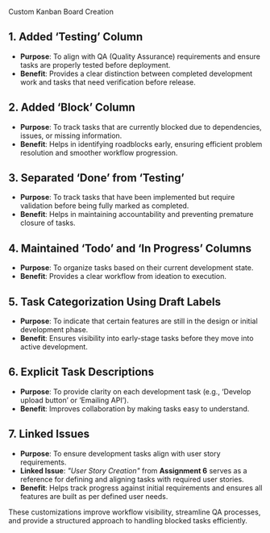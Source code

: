 Custom Kanban Board Creation  

## 1. **Added ‘Testing’ Column**  
   - **Purpose**: To align with QA (Quality Assurance) requirements and ensure tasks are properly tested before deployment.  
   - **Benefit**: Provides a clear distinction between completed development work and tasks that need verification before release.  

## 2. **Added ‘Block’ Column**  
   - **Purpose**: To track tasks that are currently blocked due to dependencies, issues, or missing information.  
   - **Benefit**: Helps in identifying roadblocks early, ensuring efficient problem resolution and smoother workflow progression.  

## 3. **Separated ‘Done’ from ‘Testing’**  
   - **Purpose**: To track tasks that have been implemented but require validation before being fully marked as completed.  
   - **Benefit**: Helps in maintaining accountability and preventing premature closure of tasks.  

## 4. **Maintained ‘Todo’ and ‘In Progress’ Columns**  
   - **Purpose**: To organize tasks based on their current development state.  
   - **Benefit**: Provides a clear workflow from ideation to execution.  

## 5. **Task Categorization Using Draft Labels**  
   - **Purpose**: To indicate that certain features are still in the design or initial development phase.  
   - **Benefit**: Ensures visibility into early-stage tasks before they move into active development.  

## 6. **Explicit Task Descriptions**  
   - **Purpose**: To provide clarity on each development task (e.g., ‘Develop upload button’ or ‘Emailing API’).  
   - **Benefit**: Improves collaboration by making tasks easy to understand.  

## 7. **Linked Issues**  
   - **Purpose**: To ensure development tasks align with user story requirements.  
   - **Linked Issue**: *"User Story Creation"* from **Assignment 6** serves as a reference for defining and aligning tasks with required user stories.  
   - **Benefit**: Helps track progress against initial requirements and ensures all features are built as per defined user needs.  

These customizations improve workflow visibility, streamline QA processes, and provide a structured approach to handling blocked tasks efficiently.  
